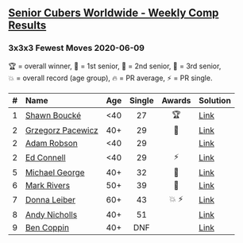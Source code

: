 <style>table {white-space: nowrap;}</style>

## [Senior Cubers Worldwide - Weekly Comp Results](/scw-comp/results/)
### 3x3x3 Fewest Moves 2020-06-09

<span style="white-space: nowrap;">🏆 = overall winner</span>, <span style="white-space: nowrap;">🥇 = 1st senior</span>, <span style="white-space: nowrap;">🥈 = 2nd senior</span>, <span style="white-space: nowrap;">🥉 = 3rd senior</span>, <span style="white-space: nowrap;">💥 = overall record (age group)</span>, <span style="white-space: nowrap;">🔥 = PR average</span>, <span style="white-space: nowrap;">⚡ = PR single</span>.

| # | Name | Age | Single | Awards | Solution |
| :--: | :-- | :--: | :--: | :--: | :-- |
| 1 | [Shawn Boucké](../../persons/shawn_boucke/333fm.md) | <40 | 27 | 🏆 | [Link](https://www.facebook.com/events/855783411578420?view=permalink&id=856857321471029) |
| 2 | [Grzegorz Pacewicz](../../persons/grzegorz_pacewicz/333fm.md) | 40+ | 29 | 🥇 | [Link](https://www.facebook.com/events/855783411578420?view=permalink&id=857203278103100) |
| 2 | [Adam Robson](../../persons/adam_robson/333fm.md) | <40 | 29 |  | [Link](https://www.facebook.com/events/855783411578420?view=permalink&id=856901441466617) |
| 2 | [Ed Connell](../../persons/ed_connell/333fm.md) | <40 | 29 | ⚡ | [Link](https://www.facebook.com/events/855783411578420?view=permalink&id=856819448141483) |
| 5 | [Michael George](../../persons/michael_george/333fm.md) | 40+ | 32 | 🥈 | [Link](https://www.facebook.com/events/855783411578420?view=permalink&id=860178947805533) |
| 6 | [Mark Rivers](../../persons/mark_rivers/333fm.md) | 50+ | 39 | 🥉 | [Link](https://www.facebook.com/events/855783411578420?view=permalink&id=860043347819093) |
| 7 | [Donna Leiber](../../persons/donna_leiber/333fm.md) | 60+ | 43 | 💥 ⚡ | [Link](https://www.facebook.com/events/855783411578420?view=permalink&id=859012521255509) |
| 8 | [Andy Nicholls](../../persons/andy_nicholls/333fm.md) | 40+ | 51 |  | [Link](https://www.facebook.com/events/855783411578420?view=permalink&id=855929128230515) |
| 9 | [Ben Coppin](../../persons/ben_coppin/333fm.md) | 40+ | DNF |  | [Link](https://www.facebook.com/events/855783411578420?view=permalink&id=857232631433498) |

<!-- Global site tag (gtag.js) - Google Analytics -->
<script async src="https://www.googletagmanager.com/gtag/js?id=UA-86348435-3"></script>
<script>window.dataLayer = window.dataLayer || []; function gtag() {dataLayer.push(arguments);} gtag('js', new Date()); gtag('config', 'UA-86348435-3');</script>
